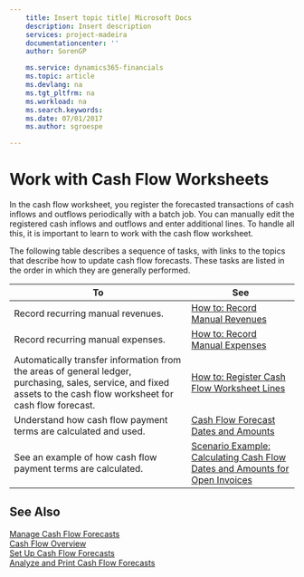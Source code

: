 ```yaml
---
    title: Insert topic title| Microsoft Docs
    description: Insert description
    services: project-madeira
    documentationcenter: ''
    author: SorenGP

    ms.service: dynamics365-financials
    ms.topic: article
    ms.devlang: na
    ms.tgt_pltfrm: na
    ms.workload: na
    ms.search.keywords:
    ms.date: 07/01/2017
    ms.author: sgroespe

---
```

# Work with Cash Flow Worksheets
In the cash flow worksheet, you register the forecasted transactions of cash inflows and outflows periodically with a batch job. You can manually edit the registered cash inflows and outflows and enter additional lines. To handle all this, it is important to learn to work with the cash flow worksheet.  
  
 The following table describes a sequence of tasks, with links to the topics that describe how to update cash flow forecasts. These tasks are listed in the order in which they are generally performed.  
  
|To|See|  
|--------|---------|  
|Record recurring manual revenues.|[How to: Record Manual Revenues](../how-to-record-manual-revenues.md)|  
|Record recurring manual expenses.|[How to: Record Manual Expenses](../how-to-record-manual-expenses.md)|  
|Automatically transfer information from the areas of general ledger, purchasing, sales, service, and fixed assets to the cash flow worksheet for cash flow forecast.|[How to: Register Cash Flow Worksheet Lines](../how-to-register-cash-flow-worksheet-lines.md)|  
|Understand how cash flow payment terms are calculated and used.|[Cash Flow Forecast Dates and Amounts](../cash-flow-forecast-dates-and-amounts.md)|  
|See an example of how cash flow payment terms are calculated.|[Scenario Example: Calculating Cash Flow Dates and Amounts for Open Invoices](../scenario-example-calculating-cash-flow-dates-and-amounts-for-open-invoices.md)|  
  
## See Also  
 [Manage Cash Flow Forecasts](../manage-cash-flow-forecasts.md)   
 [Cash Flow Overview](../cash-flow-overview.md)   
 [Set Up Cash Flow Forecasts](../set-up-cash-flow-forecasts.md)   
 [Analyze and Print Cash Flow Forecasts](../analyze-and-print-cash-flow-forecasts.md)